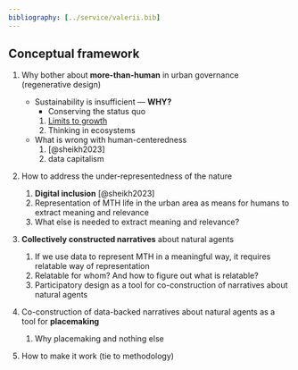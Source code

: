 ```yaml
---
bibliography: [../service/valerii.bib]
---
```


## Conceptual framework

1. Why bother about **more-than-human** in urban governance (regenerative design) 
   - Sustainability is insufficient — **WHY?** 
     - Conserving the status quo
     1. [Limits to growth](https://www.stockholmresilience.org/research/planetary-boundaries.html) 
     2. Thinking in ecosystems 
   - What is wrong with human-centeredness  
     1. [@sheikh2023] 
     2. data capitalism
   
2. How to address the under-representedness of the nature
   1. **Digital inclusion** [@sheikh2023]
   2. Representation of MTH life in the urban area as means for humans to extract meaning and relevance
   3. What else is needed to extract meaning and relevance?
   
3. **Collectively constructed narratives** about natural agents
   1. If we use data to represent MTH in a meaningful way, it requires relatable way of representation
   2. Relatable for whom? And how to figure out what is relatable?
   3. Participatory design as a tool for co-construction of narratives about natural agents
4. Co-construction of data-backed narratives about natural agents as a tool for **placemaking**  
   1. Why placemaking and nothing else
5. How to make it work (tie to methodology)

